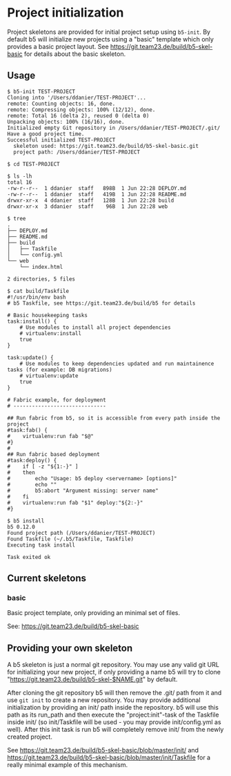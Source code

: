 # Project initialization

Project skeletons are provided for initial project setup using `b5-init`. By default b5 will initialize new projects
using a "basic" template which only provides a basic project layout. See https://git.team23.de/build/b5-skel-basic
for details about the basic skeleton.

## Usage

```console
$ b5-init TEST-PROJECT
Cloning into '/Users/ddanier/TEST-PROJECT'...
remote: Counting objects: 16, done.
remote: Compressing objects: 100% (12/12), done.
remote: Total 16 (delta 2), reused 0 (delta 0)
Unpacking objects: 100% (16/16), done.
Initialized empty Git repository in /Users/ddanier/TEST-PROJECT/.git/
Have a good project time.
Successful initialized TEST-PROJECT
  skeleton used: https://git.team23.de/build/b5-skel-basic.git
  project path: /Users/ddanier/TEST-PROJECT

$ cd TEST-PROJECT

$ ls -lh
total 16
-rw-r--r--  1 ddanier  staff   898B  1 Jun 22:28 DEPLOY.md
-rw-r--r--  1 ddanier  staff   419B  1 Jun 22:28 README.md
drwxr-xr-x  4 ddanier  staff   128B  1 Jun 22:28 build
drwxr-xr-x  3 ddanier  staff    96B  1 Jun 22:28 web

$ tree
.
├── DEPLOY.md
├── README.md
├── build
│   ├── Taskfile
│   └── config.yml
└── web
    └── index.html

2 directories, 5 files

$ cat build/Taskfile
#!/usr/bin/env bash
# b5 Taskfile, see https://git.team23.de/build/b5 for details

# Basic housekeeping tasks
task:install() {
    # Use modules to install all project dependencies
    # virtualenv:install
    true
}

task:update() {
    # Use modules to keep dependencies updated and run maintainence tasks (for example: DB migrations)
    # virtualenv:update
    true
}

# Fabric example, for deployment
# ------------------------------

## Run fabric from b5, so it is accessible from every path inside the project
#task:fab() {
#    virtualenv:run fab "$@"
#}
#
## Run fabric based deployment
#task:deploy() {
#    if [ -z "${1:-}" ]
#    then
#        echo "Usage: b5 deploy <servername> [options]"
#        echo ""
#        b5:abort "Argument missing: server name"
#    fi
#    virtualenv:run fab "$1" deploy:"${2:-}"
#}

$ b5 install
b5 0.12.0
Found project path (/Users/ddanier/TEST-PROJECT)
Found Taskfile (~/.b5/Taskfile, Taskfile)
Executing task install

Task exited ok
```

## Current skeletons

### basic

Basic project template, only providing an minimal set of files.

See: https://git.team23.de/build/b5-skel-basic

## Providing your own skeleton

A b5 skeleton is just a normal git repository. You may use any valid git URL for initializing your new project,
if only providing a name b5 will try to clone "https://git.team23.de/build/b5-skel-$NAME.git" by default.

After cloning the git repository b5 will then remove the .git/ path from it and use `git init` to create a new
repository. You may provide additional initialization by providing an init/ path inside the repository. b5 will
use this path as its run_path and then execute the "project:init"-task of the Taskfile inside init/ (so init/Taskfile
will be used - you may provide init/config.yml as well). After this init task is run b5 will completely remove
init/ from the newly created project.

See https://git.team23.de/build/b5-skel-basic/blob/master/init/ and
https://git.team23.de/build/b5-skel-basic/blob/master/init/Taskfile for a really minimal example of this mechanism. 

